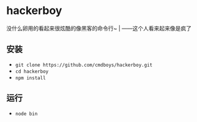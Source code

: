 # hackerboy
没什么卵用的看起来很炫酷的像黑客的命令行~
| ——这个人看来起来像是疯了

## 安装
* `git clone https://github.com/cmdboys/hackerboy.git`
* `cd hackerboy`
* `npm install`

## 运行
* `node bin`

